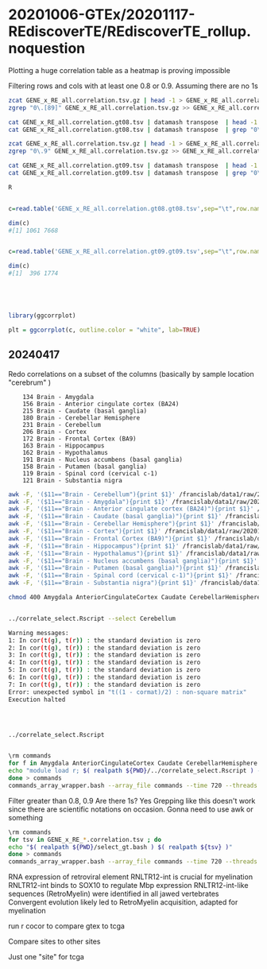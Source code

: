 

#	20201006-GTEx/20201117-REdiscoverTE/REdiscoverTE_rollup.noquestion




Plotting a huge correlation table as a heatmap is proving impossible


Filtering rows and cols with at least one 0.8 or 0.9. Assuming there are no 1s



```BASH
zcat GENE_x_RE_all.correlation.tsv.gz | head -1 > GENE_x_RE_all.correlation.gt08.tsv
zgrep "0\.[89]" GENE_x_RE_all.correlation.tsv.gz >> GENE_x_RE_all.correlation.gt08.tsv 

cat GENE_x_RE_all.correlation.gt08.tsv | datamash transpose  | head -1 > GENE_x_RE_all.correlation.gt08.gt08.tsv
cat GENE_x_RE_all.correlation.gt08.tsv | datamash transpose  | grep "0\.[89]" >> GENE_x_RE_all.correlation.gt08.gt08.tsv

zcat GENE_x_RE_all.correlation.tsv.gz | head -1 > GENE_x_RE_all.correlation.gt09.tsv
zgrep "0\.9" GENE_x_RE_all.correlation.tsv.gz >> GENE_x_RE_all.correlation.gt09.tsv 

cat GENE_x_RE_all.correlation.gt09.tsv | datamash transpose  | head -1 > GENE_x_RE_all.correlation.gt09.gt09.tsv
cat GENE_x_RE_all.correlation.gt09.tsv | datamash transpose  | grep "0\.9" >> GENE_x_RE_all.correlation.gt09.gt09.tsv

R
```


```R

c=read.table('GENE_x_RE_all.correlation.gt08.gt08.tsv',sep="\t",row.names=1,header=TRUE)

dim(c)
#[1] 1061 7668


c=read.table('GENE_x_RE_all.correlation.gt09.gt09.tsv',sep="\t",row.names=1,header=TRUE)

dim(c)
#[1]  396 1774





library(ggcorrplot)

plt = ggcorrplot(c, outline.color = "white", lab=TRUE)


```


##	20240417


Redo correlations on a subset of the columns (basically by sample location "cerebrum" )


```
    134 Brain - Amygdala
    156 Brain - Anterior cingulate cortex (BA24)
    215 Brain - Caudate (basal ganglia)
    180 Brain - Cerebellar Hemisphere
    231 Brain - Cerebellum
    206 Brain - Cortex
    172 Brain - Frontal Cortex (BA9)
    163 Brain - Hippocampus
    162 Brain - Hypothalamus
    191 Brain - Nucleus accumbens (basal ganglia)
    158 Brain - Putamen (basal ganglia)
    119 Brain - Spinal cord (cervical c-1)
    121 Brain - Substantia nigra
```


```BASH
awk -F, '($11=="Brain - Cerebellum"){print $1}' /francislab/data1/raw/20201006-GTEx/SraRunTable.NoResequencing.csv | sort > Cerebellum
awk -F, '($11=="Brain - Amygdala"){print $1}' /francislab/data1/raw/20201006-GTEx/SraRunTable.NoResequencing.csv | sort > Amygdala
awk -F, '($11=="Brain - Anterior cingulate cortex (BA24)"){print $1}' /francislab/data1/raw/20201006-GTEx/SraRunTable.NoResequencing.csv | sort > AnteriorCingulateCortex
awk -F, '($11=="Brain - Caudate (basal ganglia)"){print $1}' /francislab/data1/raw/20201006-GTEx/SraRunTable.NoResequencing.csv | sort > Caudate
awk -F, '($11=="Brain - Cerebellar Hemisphere"){print $1}' /francislab/data1/raw/20201006-GTEx/SraRunTable.NoResequencing.csv | sort > CerebellarHemisphere
awk -F, '($11=="Brain - Cortex"){print $1}' /francislab/data1/raw/20201006-GTEx/SraRunTable.NoResequencing.csv | sort > Cortex
awk -F, '($11=="Brain - Frontal Cortex (BA9)"){print $1}' /francislab/data1/raw/20201006-GTEx/SraRunTable.NoResequencing.csv | sort > FrontalCortex
awk -F, '($11=="Brain - Hippocampus"){print $1}' /francislab/data1/raw/20201006-GTEx/SraRunTable.NoResequencing.csv | sort > Hippocampus
awk -F, '($11=="Brain - Hypothalamus"){print $1}' /francislab/data1/raw/20201006-GTEx/SraRunTable.NoResequencing.csv | sort > Hypothalamus
awk -F, '($11=="Brain - Nucleus accumbens (basal ganglia)"){print $1}' /francislab/data1/raw/20201006-GTEx/SraRunTable.NoResequencing.csv | sort > NucleusAccumbens
awk -F, '($11=="Brain - Putamen (basal ganglia)"){print $1}' /francislab/data1/raw/20201006-GTEx/SraRunTable.NoResequencing.csv | sort > Putamen
awk -F, '($11=="Brain - Spinal cord (cervical c-1)"){print $1}' /francislab/data1/raw/20201006-GTEx/SraRunTable.NoResequencing.csv | sort > SpinalCord
awk -F, '($11=="Brain - Substantia nigra"){print $1}' /francislab/data1/raw/20201006-GTEx/SraRunTable.NoResequencing.csv | sort > SubstantiaNigra

chmod 400 Amygdala AnteriorCingulateCortex Caudate CerebellarHemisphere Cerebellum Cortex FrontalCortex Hippocampus Hypothalamus NucleusAccumbens Putamen SpinalCord SubstantiaNigra 

```

```BASH

../correlate_select.Rscript --select Cerebellum

Warning messages:
1: In cor(t(g), t(r)) : the standard deviation is zero
2: In cor(t(g), t(r)) : the standard deviation is zero
3: In cor(t(g), t(r)) : the standard deviation is zero
4: In cor(t(g), t(r)) : the standard deviation is zero
5: In cor(t(g), t(r)) : the standard deviation is zero
6: In cor(t(g), t(r)) : the standard deviation is zero
7: In cor(t(g), t(r)) : the standard deviation is zero
Error: unexpected symbol in "t((1 - cormat)/2) : non-square matrix"
Execution halted




../correlate_select.Rscript


\rm commands
for f in Amygdala AnteriorCingulateCortex Caudate CerebellarHemisphere Cerebellum Cortex FrontalCortex Hippocampus Hypothalamus NucleusAccumbens Putamen SpinalCord SubstantiaNigra ; do
echo "module load r; $( realpath ${PWD}/../correlate_select.Rscript ) --select ${PWD}/${f}"
done > commands
commands_array_wrapper.bash --array_file commands --time 720 --threads 4 --mem 30G 

```







Filter greater than 0.8, 0.9
Are there 1s? Yes
Grepping like this doesn't work since there are scientific notations on occasion.
Gonna need to use awk or something

```BASH
\rm commands
for tsv in GENE_x_RE_*.correlation.tsv ; do
echo "$( realpath ${PWD}/select_gt.bash ) $( realpath ${tsv} )"
done > commands
commands_array_wrapper.bash --array_file commands --time 720 --threads 4 --mem 30G 
```






RNA expression of retroviral element RNLTR12-int is crucial for myelination
RNLTR12-int binds to SOX10 to regulate Mbp expression
RNLTR12-int-like sequences (RetroMyelin) were identified in all jawed vertebrates
Convergent evolution likely led to RetroMyelin acquisition, adapted for myelination


run r cocor to compare gtex to tcga

Compare sites to other sites

Just one "site" for tcga


